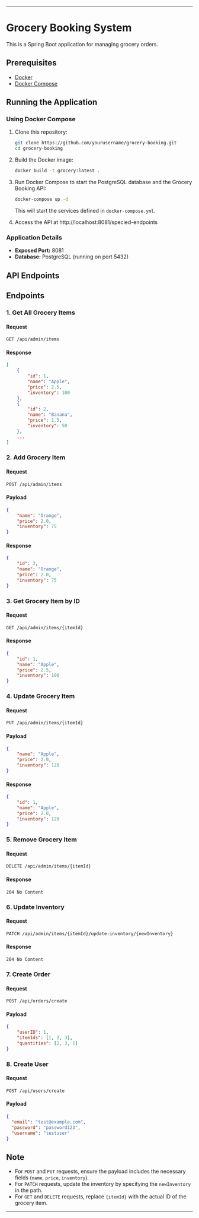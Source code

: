 ---

# Grocery Booking System

This is a Spring Boot application for managing grocery orders.

## Prerequisites

- [Docker](https://www.docker.com/)
- [Docker Compose](https://docs.docker.com/compose/)

## Running the Application

### Using Docker Compose

1. Clone this repository:

    ```bash
    git clone https://github.com/yourusername/grocery-booking.git
    cd grocery-booking
    ```

2. Build the Docker image:

    ```bash
    docker build -t grocery:latest .
    ```

3. Run Docker Compose to start the PostgreSQL database and the Grocery Booking API:

    ```bash
    docker-compose up -d
    ```

   This will start the services defined in `docker-compose.yml`.

4. Access the API at http://localhost:8081/specied-endpoints

### Application Details

- **Exposed Port:** 8081
- **Database:** PostgreSQL (running on port 5432)

## API Endpoints

## Endpoints

### 1. Get All Grocery Items

#### Request

```http
GET /api/admin/items
```

#### Response

```json
[
    {
        "id": 1,
        "name": "Apple",
        "price": 2.5,
        "inventory": 100
    },
    {
        "id": 2,
        "name": "Banana",
        "price": 1.5,
        "inventory": 50
    },
    ...
]
```

### 2. Add Grocery Item

#### Request

```http
POST /api/admin/items
```

#### Payload

```json
{
    "name": "Orange",
    "price": 2.0,
    "inventory": 75
}
```

#### Response

```json
{
    "id": 3,
    "name": "Orange",
    "price": 2.0,
    "inventory": 75
}
```

### 3. Get Grocery Item by ID

#### Request

```http
GET /api/admin/items/{itemId}
```

#### Response

```json
{
    "id": 1,
    "name": "Apple",
    "price": 2.5,
    "inventory": 100
}
```

### 4. Update Grocery Item

#### Request

```http
PUT /api/admin/items/{itemId}
```

#### Payload

```json
{
    "name": "Apple",
    "price": 2.0,
    "inventory": 120
}
```

#### Response

```json
{
    "id": 1,
    "name": "Apple",
    "price": 2.0,
    "inventory": 120
}
```

### 5. Remove Grocery Item

#### Request

```http
DELETE /api/admin/items/{itemId}
```

#### Response

```http
204 No Content
```

### 6. Update Inventory

#### Request

```http
PATCH /api/admin/items/{itemId}/update-inventory/{newInventory}
```

#### Response

```http
204 No Content
```
### 7. Create Order

#### Request

```http
POST /api/orders/create
```

#### Payload

```json
{
    "userID": 1,
    "itemIds": [1, 2, 3],
    "quantities": [2, 3, 1]
}
```
### 8. Create User

#### Request

```http
POST /api/users/create
```

#### Payload

```json
{
  "email": "test@example.com",
  "password": "password123",
  "username": "testuser"
}
```

## Note

- For `POST` and `PUT` requests, ensure the payload includes the necessary fields (`name`, `price`, `inventory`).
- For `PATCH` requests, update the inventory by specifying the `newInventory` in the path.
- For `GET` and `DELETE` requests, replace `{itemId}` with the actual ID of the grocery item.

---